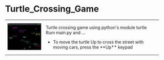 # Turtle_Crossing_Game
<table>
    <tr>
        <td>
        <img src="crossing_turtle_screenshot.png" alt="Game screenshot" width="200px">
        </td>
        <td>
            <p>
                Turtle crossing game using python's module turtle
                <br>Rum main.py and ...
                <ul><li>To move the turtle Up to cross the street with moving cars, press the **Up** keypad</li></ul>
            </p>
        </td>
    </tr>
</table>